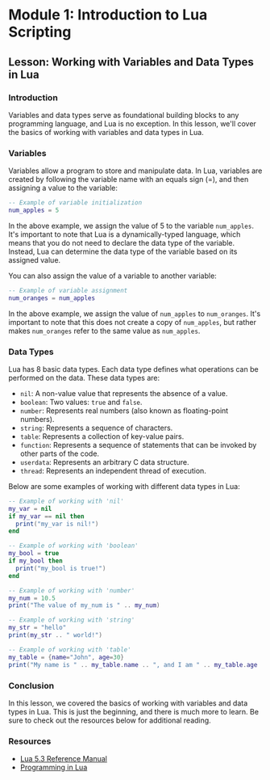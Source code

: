 # Module 1: Introduction to Lua Scripting
## Lesson: Working with Variables and Data Types in Lua

### Introduction
Variables and data types serve as foundational building blocks to any programming language, and Lua is no exception. In this lesson, we'll cover the basics of working with variables and data types in Lua.

### Variables
Variables allow a program to store and manipulate data. In Lua, variables are created by following the variable name with an equals sign (=), and then assigning a value to the variable:

```lua
-- Example of variable initialization
num_apples = 5
```

In the above example, we assign the value of 5 to the variable `num_apples`. It's important to note that Lua is a dynamically-typed language, which means that you do not need to declare the data type of the variable. Instead, Lua can determine the data type of the variable based on its assigned value.

You can also assign the value of a variable to another variable:

```lua
-- Example of variable assignment
num_oranges = num_apples
```

In the above example, we assign the value of `num_apples` to `num_oranges`. It's important to note that this does not create a copy of `num_apples`, but rather makes `num_oranges` refer to the same value as `num_apples`.

### Data Types
Lua has 8 basic data types. Each data type defines what operations can be performed on the data. These data types are:

- `nil`: A non-value value that represents the absence of a value.
- `boolean`: Two values: `true` and `false`.
- `number`: Represents real numbers (also known as floating-point numbers).
- `string`: Represents a sequence of characters.
- `table`: Represents a collection of key-value pairs.
- `function`: Represents a sequence of statements that can be invoked by other parts of the code.
- `userdata`: Represents an arbitrary C data structure.
- `thread`: Represents an independent thread of execution.

Below are some examples of working with different data types in Lua:

```lua
-- Example of working with 'nil'
my_var = nil
if my_var == nil then
  print("my_var is nil!")
end

-- Example of working with 'boolean'
my_bool = true
if my_bool then
  print("my_bool is true!")
end

-- Example of working with 'number'
my_num = 10.5
print("The value of my_num is " .. my_num)

-- Example of working with 'string'
my_str = "hello"
print(my_str .. " world!")

-- Example of working with 'table'
my_table = {name="John", age=30}
print("My name is " .. my_table.name .. ", and I am " .. my_table.age .. " years old.")
```

### Conclusion
In this lesson, we covered the basics of working with variables and data types in Lua. This is just the beginning, and there is much more to learn. Be sure to check out the resources below for additional reading.

### Resources
- [Lua 5.3 Reference Manual](https://www.lua.org/manual/5.3/)
- [Programming in Lua](https://www.lua.org/pil/)